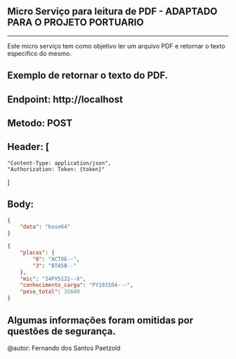 ## Micro Serviço para leitura de PDF - ADAPTADO PARA O PROJETO PORTUARIO

----------------------------------------------------------------------------

Este micro serviço tem como objetivo ler um arquivo PDF e retornar o texto especifico do mesmo.

## Exemplo de retornar o texto do PDF.



## Endpoint: http://localhost
## Metodo: POST
## Header: [
    "Content-Type: application/json",
    "Authorization: Token: {token}"
]

## Body: 
```json
{
    "data": "base64"
}
```

```json
{
    "placas": {
        "0": "ACT0E--",
        "3": "BTA5B--"
    },
    "mic": "24PY5122--X",
    "conhecimento_carga": "PY193104---",
    "peso_total": 31640
}
```
## Algumas informações foram omitidas por questões de segurança.


@autor: Fernando dos Santos Paetzold


